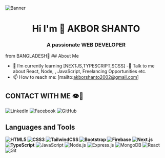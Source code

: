 
![Banner](https://img.freepik.com/free-vector/coding_53876-25854.jpg?t=st=1719551462~exp=1719555062~hmac=2d04b17635cb139df51139336948ccfd862f5848ce0e266fadcb106ba3f5096d&w=996)

<h1 align="center" > Hi  I'm  👋 AKBOR SHANTO</h1>
<h3 align="center">A passionate WEB DEVELOPER</h2> from BANGLADESH👋</h3>
## About Me

- 🌱 I’m currently learning [NEXTJS,TYPESCRIPT,SCSS]
-💬 Talk to me about React, Node, , JavaScript, Freelancing Opportunities etc.
- 📫 How to reach me: [mailto:akborshanto2002@gmail.com]

## CONTACT WITH ME 👁🦾

![LinkedIn](https://img.shields.io/badge/LinkedIn-%230077B5.svg?&style=flat-square&logo=linkedin&logoColor=white) [](https://www.linkedin.com/in/akborshanto/)
![Facebook](https://img.shields.io/badge/Facebook-%231877F2.svg?&style=flat-square&logo=facebook&logoColor=white) [](https://web.facebook.com/akbor.shanto.1/)
![GitHub](https://img.shields.io/badge/GitHub-%23121011.svg?&style=flat-square&logo=github&logoColor=white) [](https://github.com/akborshanto)
## Languages and Tools
**![HTML5](https://img.shields.io/badge/HTML5-%23E34F26.svg?&style=flat-square&logo=html5&logoColor=white)
![CSS3](https://img.shields.io/badge/CSS3-%231572B6.svg?&style=flat-square&logo=css3&logoColor=white)
![TailwindCSS](https://img.shields.io/badge/Tailwind_CSS-%2338B2AC.svg?&style=flat-square&logo=tailwind-css&logoColor=white)
![Bootstrap](https://img.shields.io/badge/Bootstrap-%23563D7C.svg?&style=flat-square&logo=bootstrap&logoColor=white)
![Firebase](https://img.shields.io/badge/Firebase-%23FFCA28.svg?&style=flat-square&logo=firebase&logoColor=white)
![Next.js](https://img.shields.io/badge/Next.js-%23000000.svg?&style=flat-square&logo=next-dot-js&logoColor=white)
![TypeScript](https://img.shields.io/badge/TypeScript-%23007ACC.svg?&style=flat-square&logo=typescript&logoColor=white)**
![JavaScript](https://img.shields.io/badge/JavaScript-%23F7DF1E.svg?&style=flat-square&logo=javascript&logoColor=black)
![Node.js](https://img.shields.io/badge/Node.js-%23339933.svg?&style=flat-square&logo=node.js&logoColor=white)
![Express.js](https://img.shields.io/badge/Express.js-%23000000.svg?&style=flat-square&logo=express&logoColor=white)
![MongoDB](https://img.shields.io/badge/MongoDB-%2347A248.svg?&style=flat-square&logo=mongodb&logoColor=white)
![React](https://img.shields.io/badge/React-%2361DAFB.svg?&style=flat-square&logo=react&logoColor=black)
![Git](https://img.shields.io/badge/Git-%23F05032.svg?&style=flat-square&logo=git&logoColor=white)

